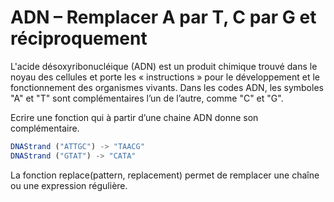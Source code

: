 # ADN – Remplacer A par T, C par G et réciproquement

L'acide désoxyribonucléique (ADN) est un produit chimique trouvé dans le noyau des cellules et porte les « instructions » pour le développement et le fonctionnement des organismes vivants. Dans les codes ADN, les symboles "A" et "T" sont complémentaires l’un de l’autre, comme "C" et "G". 

Ecrire une fonction qui à partir d’une chaine ADN donne son complémentaire.

```js
DNAStrand ("ATTGC") -> "TAACG"
DNAStrand ("GTAT") -> "CATA"
```

La fonction replace(pattern, replacement) permet de remplacer une chaîne ou une expression régulière.